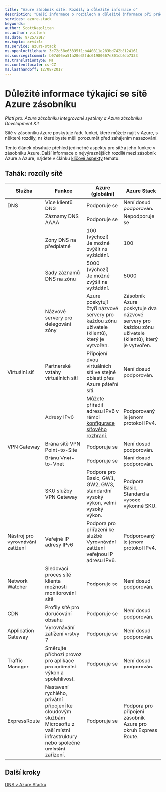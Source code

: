 ```yaml
---
title: "Azure zásobník sítě: Rozdíly a důležité informace o"
description: "Další informace o rozdílech a důležité informace při práci se sítěmi v Azure zásobníku."
services: azure-stack
keywords: 
author: ScottNapolitan
ms.author: victorh
ms.date: 9/25/2017
ms.topic: article
ms.service: azure-stack
ms.openlocfilehash: 3c72c58e63335f1cb440811e283bd742b8124161
ms.sourcegitcommit: b07d06ea51a20e32fdc61980667e801cb5db7333
ms.translationtype: MT
ms.contentlocale: cs-CZ
ms.lasthandoff: 12/08/2017
---
```

# <a name="considerations-for-azure-stack-networking"></a>Důležité informace týkající se sítě Azure zásobníku

*Platí pro: Azure zásobníku integrované systémy a Azure zásobníku Development Kit*

Sítě v zásobníku Azure poskytuje řadu funkcí, které můžete najít v Azure, s některé rozdíly, na které byste měli porozumět před zahájením nasazování.


Tento článek obsahuje přehled jedinečné aspekty pro sítě a jeho funkce v zásobníku Azure. Další informace o nejvýraznějších rozdílů mezi zásobník Azure a Azure, najdete v článku [klíčové aspekty](azure-stack-considerations.md) tématu.


## <a name="cheat-sheet-networking-differences"></a>Tahák: rozdíly sítě

|Služba | Funkce | Azure (globální) | Azure Stack |
| --- | --- | --- | --- |
| DNS | Více klientů DNS | Podporuje se| Není dosud podporován.|
| |Záznamy DNS AAAA|Podporuje se|Nepodporuje se|
| |Zóny DNS na předplatné|100 (výchozí)<br>Je možné zvýšit na vyžádání.|100|
| |Sady záznamů DNS na zónu|5000 (výchozí)<br>Je možné zvýšit na vyžádání.|5000|
||Názvové servery pro delegování zóny|Azure poskytují čtyři názvové servery pro každou zónu uživatele (klientů), který je vytvořen.|Zásobník Azure poskytuje dva názvové servery pro každou zónu uživatele (klientů), který je vytvořen.|
| Virtuální síť|Partnerské vztahy virtuálních sítí|Připojení dvou virtuálních sítí ve stejné oblasti přes Azure páteřní síti.|Není dosud podporován.|
| |Adresy IPv6|Můžete přiřadit adresu IPv6 v rámci [konfigurace síťového rozhraní](https://docs.microsoft.com/azure/virtual-network/virtual-network-network-interface-addresses#ip-address-versions).|Podporovaný je jenom protokol IPv4.|
|VPN Gateway|Brána sítě VPN Point-to-Site|Podporuje se|Není dosud podporován.|
| |Bránu Vnet-to-Vnet|Podporuje se|Není dosud podporován.|
| |SKU služby VPN Gateway|Podpora pro Basic, GW1, GW2, GW3, standardní vysoký výkon, velmi vysoký výkon. |Podpora Basic, Standard a vysoce výkonné SKU.|
|Nástroj pro vyrovnávání zatížení|Veřejné IP adresy IPv6|Podpora pro přiřazení ke službě Vyrovnávání zatížení veřejnou IP adresu IPv6.|Podporovaný je jenom protokol IPv4.|
|Network Watcher|Sledovací proces sítě klienta možnosti monitorování sítě|Podporuje se|Není dosud podporován.|
|CDN|Profily sítě pro doručování obsahu|Podporuje se|Není dosud podporován.|
|Application Gateway|Vyrovnávání zatížení vrstvy 7|Podporuje se|Není dosud podporován.|
|Traffic Manager|Směrujte příchozí provoz pro aplikace pro optimální výkon a spolehlivost.|Podporuje se|Není dosud podporován.|
|ExpressRoute|Nastavení rychlého, privátní připojení ke cloudovým službám Microsoftu z vaší místní infrastruktury nebo společné umístění zařízení.|Podporuje se|Podpora pro připojení zásobník Azure pro okruh Express Route.|

## <a name="next-steps"></a>Další kroky

[DNS v Azure Stacku](azure-stack-dns.md)
